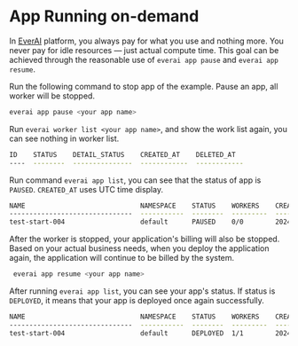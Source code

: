 # App Running on-demand
In [EverAI](https://everai.expvent.com) platform, you always pay for what you use and nothing more. You never pay for idle resources — just actual compute time. This goal can be achieved through the reasonable use of `everai app pause` and `everai app resume`.  


Run the following command to stop app of the example. Pause an app, all worker will be stopped.  

```bash
everai app pause <your app name>
```
Run `everai worker list <your app name>`, and show the work list again, you can see nothing in worker list.  

```bash
ID    STATUS    DETAIL_STATUS    CREATED_AT    DELETED_AT
----  --------  ---------------  ------------  ------------
```
Run command `everai app list`, you can see that  the status of app is `PAUSED`. `CREATED_AT` uses UTC time display.   

```bash
NAME                             NAMESPACE    STATUS    WORKERS    CREATED_AT
-------------------------------  -----------  --------  ---------  ------------------------
test-start-004                   default      PAUSED    0/0        2024-06-28T05:27:24+0000
```
After the worker is stopped, your application's billing will also be stopped. Based on your actual business needs, when you deploy the application again, the application will continue to be billed by the system.  

```bash
 everai app resume <your app name>
```
After running `everai app list`, you can see your app's status.  If status is `DEPLOYED`, it means that your app is deployed once again successfully.  

```bash
NAME                             NAMESPACE    STATUS    WORKERS    CREATED_AT
-------------------------------  -----------  --------  ---------  ------------------------
test-start-004                   default      DEPLOYED  1/1        2024-06-28T05:27:24+0000
```


